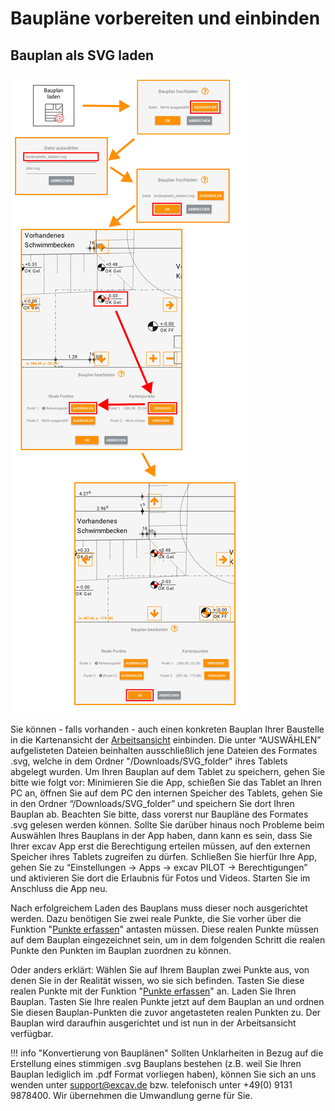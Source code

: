 # Baupläne vorbereiten und einbinden

## Bauplan als SVG laden
![Bauplan laden](../images_funktionen/Bauplan.png)

<!-- ![Bauplan laden Screen](../images_funktionen/load_svg_screen.png) -->

Sie können - falls vorhanden -  auch einen konkreten Bauplan Ihrer Baustelle in die Kartenansicht der [Arbeitsansicht](https://docs.excav.de/app/arbeitsansicht/arbeitsansicht/) einbinden. Die unter “AUSWÄHLEN” aufgelisteten Dateien beinhalten ausschließlich jene Dateien des Formates .svg, welche in dem Ordner "/Downloads/SVG_folder" ihres Tablets abgelegt wurden. Um Ihren Bauplan auf dem Tablet zu speichern, gehen Sie bitte wie folgt vor: Minimieren Sie die App, schießen Sie das Tablet an Ihren PC an, öffnen Sie auf dem PC den internen Speicher des Tablets, gehen Sie in den Ordner “/Downloads/SVG_folder” und speichern Sie dort Ihren Bauplan ab. Beachten Sie bitte, dass vorerst nur Baupläne des Formates .svg gelesen werden können. Sollte Sie darüber hinaus noch Probleme beim Auswählen Ihres Bauplans in der App haben, dann kann es sein, dass Sie Ihrer excav App erst die Berechtigung erteilen müssen, auf den externen Speicher ihres Tablets zugreifen zu dürfen. Schließen Sie hierfür Ihre App, gehen Sie zu “Einstellungen -> Apps -> excav PILOT -> Berechtigungen” und aktivieren Sie dort die Erlaubnis für Fotos und Videos. Starten Sie im Anschluss die App neu. 

Nach erfolgreichem Laden des Bauplans muss dieser noch ausgerichtet werden. Dazu benötigen Sie zwei reale Punkte, die Sie vorher über die Funktion "[Punkte erfassen](https://docs.excav.de/app/funktionen/punkte_und_flächen/punkte_erfassen/)" antasten müssen. Diese realen Punkte müssen auf dem Bauplan eingezeichnet sein, um in dem folgenden Schritt die realen Punkte den Punkten im Bauplan zuordnen zu können.

Oder anders erklärt: Wählen Sie auf Ihrem Bauplan zwei Punkte aus, von denen Sie in der Realität wissen, wo sie sich befinden. Tasten Sie diese realen Punkte mit der Funktion "[Punkte erfassen](https://docs.excav.de/app/funktionen/punkte_und_flächen/punkte_erfassen/)" an. Laden Sie Ihren Bauplan. Tasten Sie Ihre realen Punkte jetzt auf dem Bauplan an und ordnen Sie diesen Bauplan-Punkten die zuvor angetasteten realen Punkten zu. Der Bauplan wird daraufhin ausgerichtet und ist nun in der Arbeitsansicht verfügbar.


!!! info "Konvertierung von Bauplänen"
    Sollten Unklarheiten in Bezug auf die Erstellung eines stimmigen .svg Bauplans bestehen (z.B. weil Sie Ihren Bauplan lediglich im .pdf Format vorliegen haben), können Sie sich an uns wenden unter support@excav.de bzw. telefonisch unter +49(0) 9131 9878400. Wir übernehmen die Umwandlung gerne für Sie.